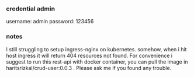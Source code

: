 ### credential admin
username: admin
password: 123456

### notes
I still struggling to setup ingress-nginx on kubernetes. somehow, when i hit host ingress it will return 404 resources not found. For convenience i suggest to run this rest-api with docker container, you can pull the image in haritsrizkal/crud-user:0.0.3 . Please ask me if you found any trouble.